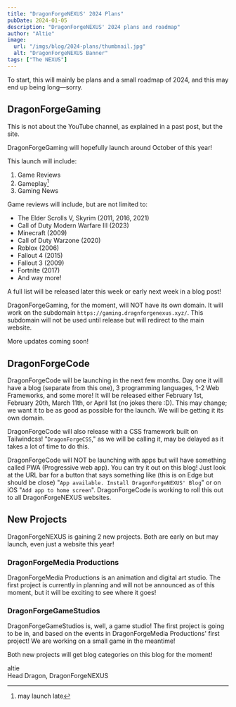 ```yaml
---
title: "DragonForgeNEXUS' 2024 Plans"
pubDate: 2024-01-05
description: "DragonForgeNEXUS' 2024 plans and roadmap"
author: "Altie"
image:
  url: "/imgs/blog/2024-plans/thumbnail.jpg"
  alt: "DragonForgeNEXUS Banner"
tags: ["The NEXUS"]
---
```


To start, this will mainly be plans and a small roadmap of 2024, and this may end up being long—sorry.

## DragonForgeGaming

This is not about the YouTube channel, as explained in a past post, but the site.

DragonForgeGaming will hopefully launch around October of this year!

This launch will include:

1. Game Reviews
2. Gameplay[^1]
3. Gaming News

Game reviews will include, but are not limited to:

- The Elder Scrolls V, Skyrim (2011, 2016, 2021)
- Call of Duty Modern Warfare III (2023)
- Minecraft (2009)
- Call of Duty Warzone (2020)
- Roblox (2006)
- Fallout 4 (2015)
- Fallout 3 (2009)
- Fortnite (2017)
- And way more!

A full list will be released later this week or early next week in a blog post!

DragonForgeGaming, for the moment, will NOT have its own domain. It will work on the subdomain `https://gaming.dragnforgenexus.xyz/`. This subdomain will not be used until release but will redirect to the main website.

More updates coming soon!

## DragonForgeCode

DragonForgeCode will be launching in the next few months. Day one it will have a blog (separate from this one), 3 programming languages, 1-2 Web Frameworks, and some more! It will be released either February 1st, February 20th, March 11th, or April 1st (no jokes there :D). This may change; we want it to be as good as possible for the launch. We will be getting it its own domain.

DragonForgeCode will also release with a CSS framework built on Tailwindcss! "`DragonForgeCSS`," as we will be calling it, may be delayed as it takes a lot of time to do this.

DragonForgeCode will NOT be launching with apps but will have something called PWA (Progressive web app). You can try it out on this blog! Just look at the URL bar for a button that says something like (this is on Edge but should be close) "`App available. Install DragonForgeNEXUS' Blog`" or on iOS "`Add app to home screen`". DragonForgeCode is working to roll this out to all DragonForgeNEXUS websites.

## New Projects

DragonForgeNEXUS is gaining 2 new projects. Both are early on but may launch, even just a website this year!

### DragonForgeMedia Productions

DragonForgeMedia Productions is an animation and digital art studio. The first project is currently in planning and will not be announced as of this moment, but it will be exciting to see where it goes!

### DragonForgeGameStudios

DragonForgeGameStudios is, well, a game studio! The first project is going to be in, and based on the events in DragonForgeMedia Productions' first project! We are working on a small game in the meantime!

Both new projects will get blog categories on this blog for the moment!

altie  
Head Dragon, DragonForgeNEXUS
[^1]: may launch late
